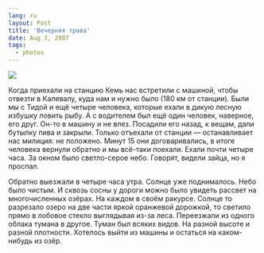 ```yaml
---
lang: ru
layout: Post
title: 'Вечерняя трава'
date: Aug 3, 2007
tags:
  - photos
---
```


![](photo://Sapegin_Artem_20D_2007-07-10_394-9472)

Когда приехали на станцию Кемь нас встретили с машиной, чтобы отвезти в Калевалу, куда нам и нужно было (180 км от станции). Были мы с Тидой и ещё четыре человека, которые ехали в дикую лесную избушку ловить рыбу. А с водителем был ещё один человек, наверное, его друг. Он-то в машину и не влез. Посадили его назад, к вещам, дали бутылку пива и закрыли. Только отъехали от станции — останавливает нас милиция: не положено. Минут 15 они договаривались, в итоге человека вернули обратно и мы всё-таки поехали. Ехали почти четыре часа. За окном было светло-серое небо. Говорят, видели зайца, но я проспал.

Обратно выезжали в четыре часа утра. Солнце уже поднималось. Небо было чистым. И сквозь сосны у дороги можно было увидеть рассвет на многочисленных озёрах. На каждом в своём ракурсе. Солнце то разрезало озеро на две части яркой оранжевой дорожкой, то светило прямо в лобовое стекло выглядывая из-за леса. Переезжали из одного облака тумана в другое. Туман был всяких видов. На разной высоте и разной плотности. Хотелось выйти из машины и остаться на каком-нибудь из озёр.
